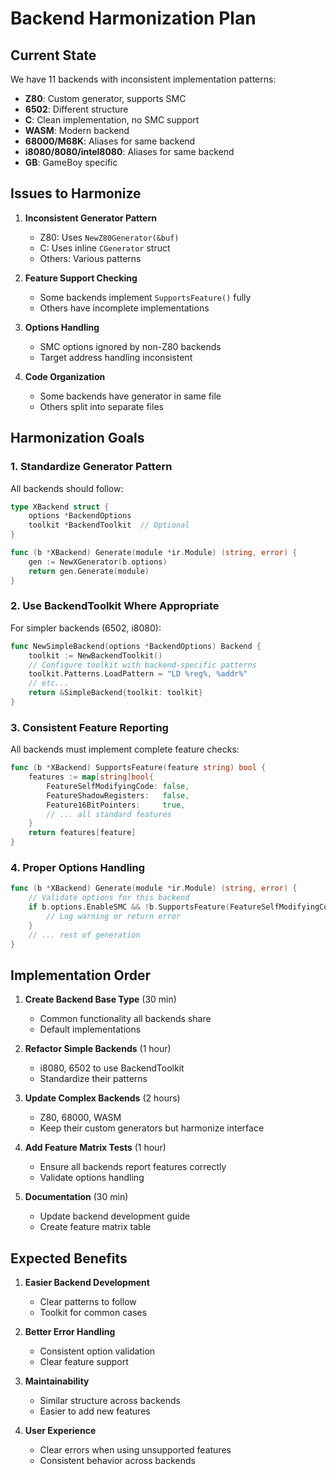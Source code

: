 # Backend Harmonization Plan

## Current State

We have 11 backends with inconsistent implementation patterns:
- **Z80**: Custom generator, supports SMC
- **6502**: Different structure
- **C**: Clean implementation, no SMC support
- **WASM**: Modern backend
- **68000/M68K**: Aliases for same backend
- **i8080/8080/intel8080**: Aliases for same backend
- **GB**: GameBoy specific

## Issues to Harmonize

1. **Inconsistent Generator Pattern**
   - Z80: Uses `NewZ80Generator(&buf)`
   - C: Uses inline `CGenerator` struct
   - Others: Various patterns

2. **Feature Support Checking**
   - Some backends implement `SupportsFeature()` fully
   - Others have incomplete implementations

3. **Options Handling**
   - SMC options ignored by non-Z80 backends
   - Target address handling inconsistent

4. **Code Organization**
   - Some backends have generator in same file
   - Others split into separate files

## Harmonization Goals

### 1. Standardize Generator Pattern
All backends should follow:
```go
type XBackend struct {
    options *BackendOptions
    toolkit *BackendToolkit  // Optional
}

func (b *XBackend) Generate(module *ir.Module) (string, error) {
    gen := NewXGenerator(b.options)
    return gen.Generate(module)
}
```

### 2. Use BackendToolkit Where Appropriate
For simpler backends (6502, i8080):
```go
func NewSimpleBackend(options *BackendOptions) Backend {
    toolkit := NewBackendToolkit()
    // Configure toolkit with backend-specific patterns
    toolkit.Patterns.LoadPattern = "LD %reg%, %addr%"
    // etc...
    return &SimpleBackend{toolkit: toolkit}
}
```

### 3. Consistent Feature Reporting
All backends must implement complete feature checks:
```go
func (b *XBackend) SupportsFeature(feature string) bool {
    features := map[string]bool{
        FeatureSelfModifyingCode: false,
        FeatureShadowRegisters:   false,
        Feature16BitPointers:     true,
        // ... all standard features
    }
    return features[feature]
}
```

### 4. Proper Options Handling
```go
func (b *XBackend) Generate(module *ir.Module) (string, error) {
    // Validate options for this backend
    if b.options.EnableSMC && !b.SupportsFeature(FeatureSelfModifyingCode) {
        // Log warning or return error
    }
    // ... rest of generation
}
```

## Implementation Order

1. **Create Backend Base Type** (30 min)
   - Common functionality all backends share
   - Default implementations

2. **Refactor Simple Backends** (1 hour)
   - i8080, 6502 to use BackendToolkit
   - Standardize their patterns

3. **Update Complex Backends** (2 hours)
   - Z80, 68000, WASM
   - Keep their custom generators but harmonize interface

4. **Add Feature Matrix Tests** (1 hour)
   - Ensure all backends report features correctly
   - Validate options handling

5. **Documentation** (30 min)
   - Update backend development guide
   - Create feature matrix table

## Expected Benefits

1. **Easier Backend Development**
   - Clear patterns to follow
   - Toolkit for common cases

2. **Better Error Handling**
   - Consistent option validation
   - Clear feature support

3. **Maintainability**
   - Similar structure across backends
   - Easier to add new features

4. **User Experience**
   - Clear errors when using unsupported features
   - Consistent behavior across backends